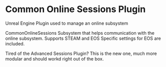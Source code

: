 # Common Online Sessions Plugin
Unreal Engine Plugin used to manage an online subsystem

CommonOnlineSessions Subsystem that helps communication with the online subsystem.
Supports STEAM and EOS
Specific settings for EOS are included.

Tired of the Advanced Sessions Plugin?
This is the new one, much more modular and should workd right out of the box.
